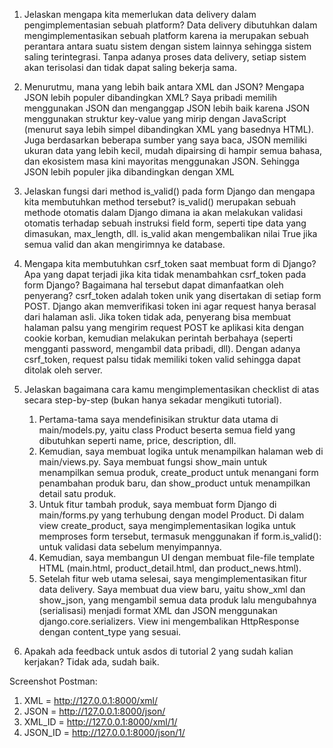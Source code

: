  1. Jelaskan mengapa kita memerlukan data delivery dalam pengimplementasian sebuah platform?
    Data delivery dibutuhkan dalam mengimplementasikan sebuah platform karena ia merupakan sebuah perantara antara suatu sistem dengan sistem lainnya sehingga sistem saling terintegrasi. Tanpa adanya proses data delivery, setiap sistem akan terisolasi dan tidak dapat saling bekerja sama.

 2. Menurutmu, mana yang lebih baik antara XML dan JSON? Mengapa JSON lebih populer dibandingkan XML?
    Saya pribadi memilih menggunakan JSON dan menganggap JSON lebih baik karena JSON menggunakan struktur key-value yang mirip dengan JavaScript (menurut saya lebih simpel dibandingkan XML yang basednya HTML). Juga berdasarkan beberapa sumber yang saya baca, JSON memiliki ukuran data yang lebih kecil, mudah dipairsing di hampir semua bahasa, dan ekosistem masa kini mayoritas menggunakan JSON. Sehingga JSON lebih populer jika dibandingkan dengan XML

 3. Jelaskan fungsi dari method is_valid() pada form Django dan mengapa kita membutuhkan method tersebut?
    is_valid() merupakan sebuah methode otomatis dalam Django dimana ia akan melakukan validasi otomatis terhadap sebuah instruksi field form, seperti tipe data yang dimasukan, max_length, dll. is_valid akan mengembalikan nilai True jika semua valid dan akan mengirimnya ke database.

 4. Mengapa kita membutuhkan csrf_token saat membuat form di Django? Apa yang dapat terjadi jika kita tidak menambahkan csrf_token pada form Django? Bagaimana hal tersebut dapat dimanfaatkan oleh penyerang?
    csrf_token adalah token unik yang disertakan di setiap form POST. Django akan memverifikasi token ini agar request hanya berasal dari halaman asli. Jika token tidak ada, penyerang bisa membuat halaman palsu yang mengirim request POST ke aplikasi kita dengan cookie korban, kemudian melakukan perintah berbahaya (seperti mengganti password, mengambil data pribadi, dll). Dengan adanya csrf_token, request palsu tidak memiliki token valid sehingga dapat ditolak oleh server.

 5. Jelaskan bagaimana cara kamu mengimplementasikan checklist di atas secara step-by-step (bukan hanya sekadar mengikuti tutorial).
    1. Pertama-tama saya mendefinisikan struktur data utama di main/models.py, yaitu class Product beserta semua field yang dibutuhkan seperti name, price, description, dll. 
    2. Kemudian, saya membuat logika untuk menampilkan halaman web di main/views.py. Saya membuat fungsi show_main untuk menampilkan semua produk, create_product untuk menangani form penambahan produk baru, dan show_product untuk menampilkan detail satu produk.
    3. Untuk fitur tambah produk, saya membuat form Django di main/forms.py yang terhubung dengan model Product. Di dalam view create_product, saya mengimplementasikan logika untuk memproses form tersebut, termasuk menggunakan if form.is_valid(): untuk validasi data sebelum menyimpannya.
    4. Kemudian, saya membangun UI dengan membuat file-file template HTML (main.html, product_detail.html, dan product_news.html).
    5. Setelah fitur web utama selesai, saya mengimplementasikan fitur data delivery. Saya membuat dua view baru, yaitu show_xml dan show_json, yang mengambil semua data produk lalu mengubahnya (serialisasi) menjadi format XML dan JSON menggunakan django.core.serializers. View ini mengembalikan HttpResponse dengan content_type yang sesuai.   
 
 6. Apakah ada feedback untuk asdos di tutorial 2 yang sudah kalian kerjakan?
    Tidak ada, sudah baik.


Screenshot Postman:
1. XML = http://127.0.0.1:8000/xml/
2. JSON = http://127.0.0.1:8000/json/
3. XML_ID = http://127.0.0.1:8000/xml/1/
4. JSON_ID = http://127.0.0.1:8000/json/1/